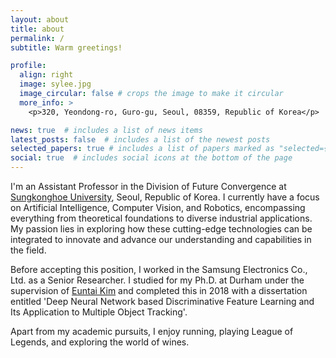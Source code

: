 ```yaml
---
layout: about
title: about
permalink: /
subtitle: Warm greetings!

profile:
  align: right
  image: sylee.jpg
  image_circular: false # crops the image to make it circular
  more_info: >
    <p>320, Yeondong-ro, Guro-gu, Seoul, 08359, Republic of Korea</p>

news: true  # includes a list of news items
latest_posts: false  # includes a list of the newest posts
selected_papers: true # includes a list of papers marked as "selected={true}"
social: true  # includes social icons at the bottom of the page
---
```


I'm an Assistant Professor in the Division of Future Convergence at [Sungkonghoe University](https://www.skhu.ac.kr/), Seoul, Republic of Korea. I currently have a focus on Artificial Intelligence, Computer Vision, and Robotics, encompassing everything from theoretical foundations to diverse industrial applications. My passion lies in exploring how these cutting-edge technologies can be integrated to innovate and advance our understanding and capabilities in the field.

Before accepting this position, I worked in the Samsung Electronics Co., Ltd. as a Senior Researcher. I studied for my Ph.D. at Durham under the supervision of [Euntai Kim](https://cilab.yonsei.ac.kr/) and completed this in 2018 with a dissertation entitled 'Deep Neural Network based Discriminative Feature Learning and Its Application to Multiple Object Tracking'.

Apart from my academic pursuits, I enjoy running, playing League of Legends, and exploring the world of wines.